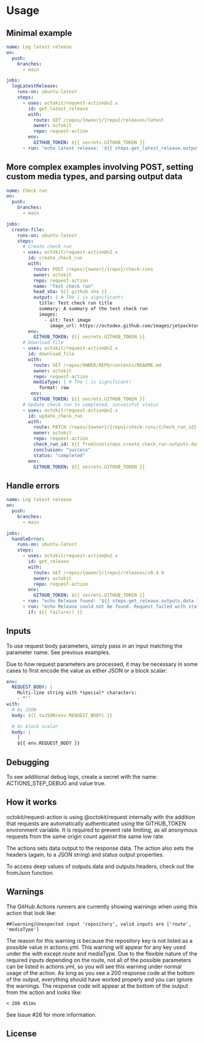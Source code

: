 
# Usage

## Minimal example

```yaml
name: Log latest release
on:
  push:
    branches:
      - main

jobs:
  logLatestRelease:
    runs-on: ubuntu-latest
    steps:
      - uses: octokit/request-action@v2.x
        id: get_latest_release
        with:
          route: GET /repos/{owner}/{repo}/releases/latest
          owner: octokit
          repo: request-action
        env:
          GITHUB_TOKEN: ${{ secrets.GITHUB_TOKEN }}
      - run: "echo latest release: '${{ steps.get_latest_release.outputs.data }}'"
```

## More complex examples involving POST, setting custom media types, and parsing output data

```yaml
name: Check run
on:
  push:
    branches:
      - main

jobs:
  create-file:
    runs-on: ubuntu-latest
    steps:
      # Create check run
      - uses: octokit/request-action@v2.x
        id: create_check_run
        with:
          route: POST /repos/{owner}/{repo}/check-runs
          owner: octokit
          repo: request-action
          name: "Test check run"
          head_sha: ${{ github.sha }}
          output: | # The | is significant!
            title: Test check run title
            summary: A summary of the test check run
            images:
              - alt: Test image
                image_url: https://octodex.github.com/images/jetpacktocat.png
        env:
          GITHUB_TOKEN: ${{ secrets.GITHUB_TOKEN }}
      # Download file
      - uses: octokit/request-action@v2.x
        id: download_file
        with:
          route: GET /repos/OWNER/REPO/contents/README.md
          owner: octokit
          repo: request-action
          mediaType: | # The | is significant!
            format: raw
         env:
          GITHUB_TOKEN: ${{ secrets.GITHUB_TOKEN }}
      # Update check run to completed, successful status
      - uses: octokit/request-action@v2.x
        id: update_check_run
        with:
          route: PATCH /repos/{owner}/{repo}/check-runs/{check_run_id}
          owner: octokit
          repo: request-action
          check_run_id: ${{ fromJson(steps.create_check_run.outputs.data).id }}
          conclusion: "success"
          status: "completed"
        env:
          GITHUB_TOKEN: ${{ secrets.GITHUB_TOKEN }}
```

## Handle errors

```yaml
name: Log latest release
on:
  push:
    branches:
      - main

jobs:
  handleError:
    runs-on: ubuntu-latest
    steps:
      - uses: octokit/request-action@v2.x
        id: get_release
        with:
          route: GET /repos/{owner}/{repo}/releases/v0.9.9
          owner: octokit
          repo: request-action
        env:
          GITHUB_TOKEN: ${{ secrets.GITHUB_TOKEN }}
      - run: "echo Release found: '${{ steps.get_release.outputs.data }}'"
      - run: "echo Release could not be found. Request failed with status '${{ steps.get_release.outputs.status }}'"
        if: ${{ failure() }}
```

## Inputs

To use request body parameters, simply pass in an input matching the parameter name. See previous examples.

Due to how request parameters are processed, it may be necessary in some cases to first encode the value as either JSON or a block scalar:

```yaml
env:
  REQUEST_BODY: |
    Multi-line string with *special* characters:
    - "'`
with:
  # As JSON
  body: ${{ toJSON(env.REQUEST_BODY) }}

  # As block scalar
  body: |
    |
    ${{ env.REQUEST_BODY }}
```

## Debugging

To see additional debug logs, create a secret with the name: ACTIONS_STEP_DEBUG and value true.

## How it works

octokit/request-action is using @octokit/request internally with the addition that requests are automatically authenticated using the GITHUB_TOKEN environment variable. It is required to prevent rate limiting, as all anonymous requests from the same origin count against the same low rate.

The actions sets data output to the response data. The action also sets the headers (again, to a JSON string) and status output properties.

To access deep values of outputs.data and outputs.headers, check out the fromJson function.

## Warnings

The GitHub Actions runners are currently showing warnings when using this action that look like:

```
##[warning]Unexpected input 'repository', valid inputs are ['route', 'mediaType']
```

The reason for this warning is because the repository key is not listed as a possible value in actions.yml. This warning will appear for any key used under the with except route and mediaType. Due to the flexible nature of the required inputs depending on the route, not all of the possible parameters can be listed in actions.yml, so you will see this warning under normal usage of the action. As long as you see a 200 response code at the bottom of the output, everything should have worked properly and you can ignore the warnings. The response code will appear at the bottom of the output from the action and looks like:

```
< 200 451ms
```

See Issue #26 for more information.

## License
